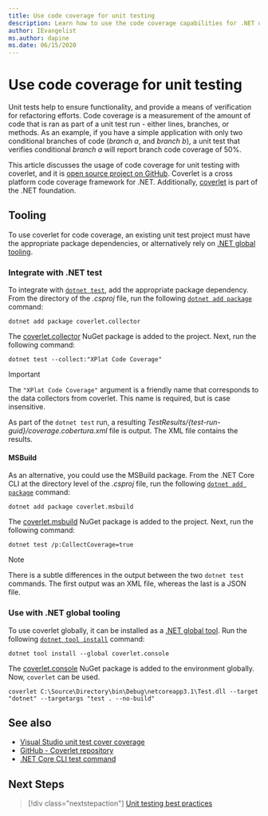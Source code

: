 ```yaml
---
title: Use code coverage for unit testing
description: Learn how to use the code coverage capabilities for .NET unit tests.
author: IEvangelist
ms.author: dapine
ms.date: 06/15/2020
---
```


# Use code coverage for unit testing

Unit tests help to ensure functionality, and provide a means of verification for refactoring efforts. Code coverage is a measurement of the amount of code that is ran as part of a unit test run - either lines, branches, or methods. As an example, if you have a simple application with only two conditional branches of code (_branch a_, and _branch b_), a unit test that verifies conditional _branch a_ will report branch code coverage of 50%.

This article discusses the usage of code coverage for unit testing with coverlet, and it is [open source project on GitHub](https://github.com/coverlet-coverage/coverlet). Coverlet is a cross platform code coverage framework for .NET. Additionally, [coverlet](https://dotnetfoundation.org/projects/coverlet) is part of the .NET foundation.

## Tooling

To use coverlet for code coverage, an existing unit test project must have the appropriate package dependencies, or alternatively rely on [.NET global tooling](../tools/global-tools.md).

### Integrate with .NET test

To integrate with [`dotnet test`](../tools/dotnet-test.md), add the appropriate package dependency. From the directory of the *.csproj* file, run the following [`dotnet add package`](../tools/dotnet-add-package.md) command:

```dotnetcli
dotnet add package coverlet.collector
```

The [coverlet.collector](https://www.nuget.org/packages/coverlet.collector) NuGet package is added to the project. Next, run the following command:

```dotnetcli
dotnet test --collect:"XPlat Code Coverage"
```

> [!IMPORTANT]
> The `"XPlat Code Coverage"` argument is a friendly name that corresponds to the data collectors from coverlet. This name is required, but is case insensitive.

As part of the `dotnet test` run, a resulting *TestResults/{test-run-guid}/coverage.cobertura.xml* file is output. The XML file contains the results.

#### MSBuild

As an alternative, you could use the MSBuild package. From the .NET Core CLI at the directory level of the *.csproj* file, run the following [`dotnet add package`](../tools/dotnet-add-package.md) command:

```dotnetcli
dotnet add package coverlet.msbuild
```

The [coverlet.msbuild](https://www.nuget.org/packages/coverlet.msbuild) NuGet package is added to the project. Next, run the following command:

```dotnetcli
dotnet test /p:CollectCoverage=true
```

> [!NOTE]
> There is a subtle differences in the output between the two `dotnet test` commands. The first output was an XML file, whereas the last is a JSON file.

### Use with .NET global tooling

To use coverlet globally, it can be installed as a [.NET global tool](../tools/global-tools.md). Run the following [`dotnet tool install`](../tools/dotnet-tool-install.md) command:

```dotnetcli
dotnet tool install --global coverlet.console
```

The [coverlet.console](https://www.nuget.org/packages/coverlet.console) NuGet package is added to the environment globally. Now, `coverlet` can be used.

```console
coverlet C:\Source\Directory\bin\Debug\netcoreapp3.1\Test.dll --target "dotnet" --targetargs "test . --no-build"
```

## See also

- [Visual Studio unit test cover coverage](/visualstudio/test/using-code-coverage-to-determine-how-much-code-is-being-tested)
- [GitHub - Coverlet repository](https://github.com/coverlet-coverage/coverlet)
- [.NET Core CLI test command](../tools/dotnet-test.md)

## Next Steps

> [!div class="nextstepaction"]
> [Unit testing best practices](unit-testing-best-practices.md)